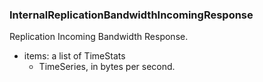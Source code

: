 ### InternalReplicationBandwidthIncomingResponse
Replication Incoming Bandwidth Response.

- items: a list of TimeStats
  - TimeSeries, in bytes per second.

